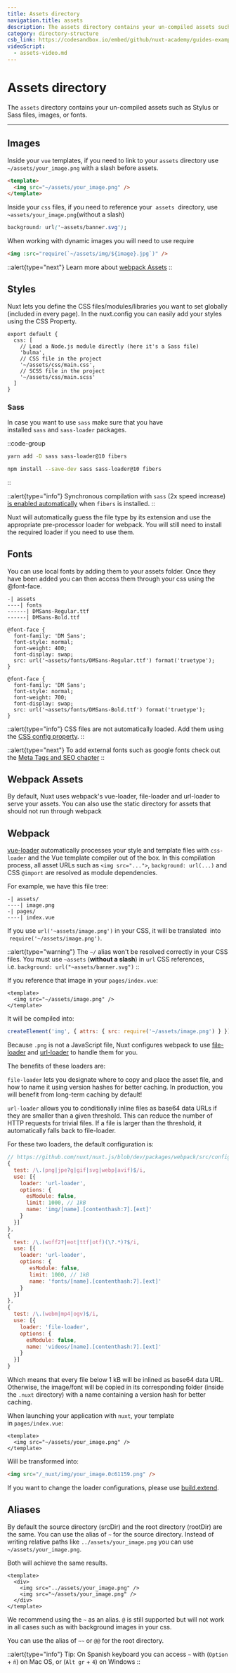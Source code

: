 ```yaml
---
title: Assets directory
navigation.title: assets
description: The assets directory contains your un-compiled assets such as Stylus or Sass files, images, or fonts.
category: directory-structure
csb_link: https://codesandbox.io/embed/github/nuxt-academy/guides-examples/tree/master/04_directory_structure/02_assets?fontsize=14&hidenavigation=1&theme=dark
videoScript:
  - assets-video.md
---
```


# Assets directory

The `assets` directory contains your un-compiled assets such as Stylus or Sass files, images, or fonts.

---

## Images

Inside your `vue` templates, if you need to link to your `assets` directory use `~/assets/your_image.png` with a slash before assets.

```html
<template>
  <img src="~/assets/your_image.png" />
</template>
```

Inside your `css` files, if you need to reference your  `assets`  directory, use `~assets/your_image.png`(without a slash)

```css
background: url('~assets/banner.svg');
```

When working with dynamic images you will need to use require

```html
<img :src="require(`~/assets/img/${image}.jpg`)" />
```

::alert{type="next"}
Learn more about [webpack Assets](/docs/directory-structure/assets#webpack-assets)
::

## Styles

Nuxt lets you define the CSS files/modules/libraries you want to set globally (included in every page). In the nuxt.config you can easily add your styles using the CSS Property.

```js{}[nuxt.config.js]
export default {
  css: [
    // Load a Node.js module directly (here it's a Sass file)
    'bulma',
    // CSS file in the project
    '~/assets/css/main.css',
    // SCSS file in the project
    '~/assets/css/main.scss'
  ]
}
```

### Sass

In case you want to use `sass` make sure that you have installed `sass` and `sass-loader` packages.

::code-group

```bash [Yarn]
yarn add -D sass sass-loader@10 fibers
```

```bash [NPM]
npm install --save-dev sass sass-loader@10 fibers
```

::

::alert{type="info"}
Synchronous compilation with `sass` (2x speed increase) [is enabled automatically](https://github.com/webpack-contrib/sass-loader) when `fibers` is installed.
::

Nuxt will automatically guess the file type by its extension and use the appropriate pre-processor loader for webpack. You will still need to install the required loader if you need to use them.

## Fonts

You can use local fonts by adding them to your assets folder. Once they have been added you can then access them through your css using the @font-face.

```
-| assets
----| fonts
------| DMSans-Regular.ttf
------| DMSans-Bold.ttf
```

```css{}[assets/main.css]
@font-face {
  font-family: 'DM Sans';
  font-style: normal;
  font-weight: 400;
  font-display: swap;
  src: url('~assets/fonts/DMSans-Regular.ttf') format('truetype');
}

@font-face {
  font-family: 'DM Sans';
  font-style: normal;
  font-weight: 700;
  font-display: swap;
  src: url('~assets/fonts/DMSans-Bold.ttf') format('truetype');
}
```

::alert{type="info"}
CSS files are not automatically loaded. Add them using the [CSS config property](https://nuxtjs.org/docs/configuration-glossary/configuration-css/).
::

::alert{type="next"}
To add external fonts such as google fonts check out the [Meta Tags and SEO chapter](/docs/features/meta-tags-seo#external-resources)
::

## Webpack Assets

By default, Nuxt uses webpack's vue-loader, file-loader and url-loader to serve your assets. You can also use the static directory for assets that should not run through webpack

## Webpack

[vue-loader](http://vue-loader.vuejs.org/) automatically processes your style and template files with `css-loader` and the Vue template compiler out of the box. In this compilation process, all asset URLs such as `<img src="...">`, `background: url(...)` and CSS `@import` are resolved as module dependencies.

For example, we have this file tree:

```
-| assets/
----| image.png
-| pages/
----| index.vue
```

If you use `url('~assets/image.png')` in your CSS, it will be translated  into  `require('~/assets/image.png')`.

::alert{type="warning"}
The `~/` alias won't be resolved correctly in your CSS files. You must use `~assets` (**without a slash**) in `url` CSS references, i.e. `background: url("~assets/banner.svg")`
::

If you reference that image in your `pages/index.vue`:

```html{}[pages/index.vue]
<template>
  <img src="~/assets/image.png" />
</template>
```

It will be compiled into:

```js
createElement('img', { attrs: { src: require('~/assets/image.png') } })
```

Because `.png` is not a JavaScript file, Nuxt configures webpack to use [file-loader](https://github.com/webpack/file-loader) and [url-loader](https://github.com/webpack/url-loader) to handle them for you.

The benefits of these loaders are:

`file-loader` lets you designate where to copy and place the asset file, and how to name it using version hashes for better caching. In production, you will benefit from long-term caching by default!

`url-loader` allows you to conditionally inline files as base64 data URLs if they are smaller than a given threshold. This can reduce the number of HTTP requests for trivial files. If a file is larger than the threshold, it automatically falls back to file-loader.

For these two loaders, the default configuration is:

```js
// https://github.com/nuxt/nuxt.js/blob/dev/packages/webpack/src/config/base.js#L382-L411
{
  test: /\.(png|jpe?g|gif|svg|webp|avif)$/i,
  use: [{
    loader: 'url-loader',
    options: {
      esModule: false,
      limit: 1000, // 1kB
      name: 'img/[name].[contenthash:7].[ext]'
    }
  }]
},
{
  test: /\.(woff2?|eot|ttf|otf)(\?.*)?$/i,
  use: [{
    loader: 'url-loader',
    options: {
       esModule: false,
       limit: 1000, // 1kB
       name: 'fonts/[name].[contenthash:7].[ext]'
    }
  }]
},
{
  test: /\.(webm|mp4|ogv)$/i,
  use: [{
    loader: 'file-loader',
    options: {
      esModule: false,
      name: 'videos/[name].[contenthash:7].[ext]'
    }
  }]
}
```

Which means that every file below 1 kB will be inlined as base64 data URL. Otherwise, the image/font will be copied in its corresponding folder (inside the `.nuxt` directory) with a name containing a version hash for better caching.

When launching your application with `nuxt`, your template in `pages/index.vue`:

```html{}[pages/index.vue]
<template>
  <img src="~/assets/your_image.png" />
</template>
```

Will be transformed into:

```html
<img src="/_nuxt/img/your_image.0c61159.png" />
```

If you want to change the loader configurations, please use [build.extend](/docs/configuration-glossary/configuration-build#extend).

## Aliases

By default the source directory (srcDir) and the root directory (rootDir) are the same. You can use the alias of `~` for the source directory. Instead of writing relative paths like `../assets/your_image.png` you can use `~/assets/your_image.png`.

Both will achieve the same results.

```html{}[components/Avatar.vue]
<template>
  <div>
    <img src="../assets/your_image.png" />
    <img src="~/assets/your_image.png" />
  </div>
</template>
```

We recommend using the `~` as an alias. `@` is still supported but will not work in all cases such as with background images in your css.

You can use the alias of `~~` or `@@` for the root directory.

::alert{type="info"}
Tip: On Spanish keyboard you can access `~` with (`Option` + `ñ`) on Mac OS, or (`Alt gr` + `4`) on Windows
::
